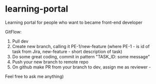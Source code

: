 # learning-portal

Learning portal for people who want to became front-end developer

GitFlow:

1. Pull dev
2. Create new branch, calling it PE-1/new-feature (where PE-1 - is id of task from Jira, new-feature - short description of task)
3. Do some great coding, commit in pattern "TASK_ID: some message"
4. Push your new branch to remote repo
5. On github make PR from your branch to dev, assign me as reviewer -

Feel free to ask me anything)
